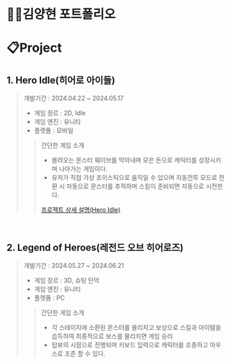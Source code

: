 # 🙎‍♂김양현 포트폴리오

# 📋Project

## 1. Hero Idle(히어로 아이들)

> 개발기간 : 2024.04.22 ~ 2024.05.17
> - 게임 장르 : 2D, Idle
> - 게임 엔진 : 유니티
> - 플랫폼 : 모바일
>> 간단한 게임 소개
>> - 몰려오는 몬스터 웨이브를 막아내며 모은 돈으로 캐릭터를 성장시키며 나아가는 게임이다.
>> - 유저가 직접 가상 조이스틱으로 움직일 수 있으며 자동전투 모드로 전환 시 자동으로 몬스터를 추적하며 스킬이 준비되면 자동으로 시전한다.
>> 
>> [프로젝트 상세 설명(Hero Idle)](https://github.com/yangstar98/Hero-Idle-portfolio.git) 
<br />

## 2. Legend of Heroes(레전드 오브 히어로즈)

> 개발기간 : 2024.05.27 ~ 2024.06.21
> - 게임 장르 : 3D, 슈팅 탄막
> - 게임 엔진 : 유니티
> - 플렛폼 : PC
>> 간단한 게임 소개
>> - 각 스테이지에 소환된 몬스터를 물리치고 보상으로 스킬과 아이템을 습득하여 최종적으로 보스를 물리치면 게임 승리
>> - 탑뷰의 시점으로 진행되며 키보드 입력으로 캐릭터를 조종하고 마우스로 조준 할 수 있다.
